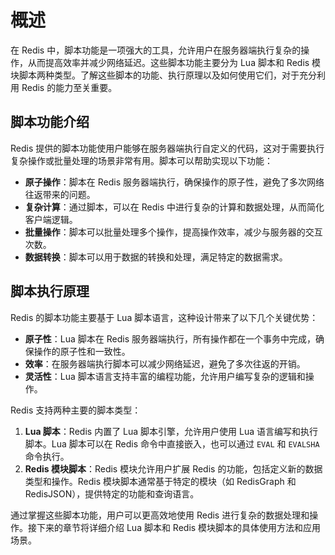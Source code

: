 # 概述

在 Redis 中，脚本功能是一项强大的工具，允许用户在服务器端执行复杂的操作，从而提高效率并减少网络延迟。这些脚本功能主要分为 Lua 脚本和 Redis 模块脚本两种类型。了解这些脚本的功能、执行原理以及如何使用它们，对于充分利用 Redis 的能力至关重要。

## 脚本功能介绍

Redis 提供的脚本功能使用户能够在服务器端执行自定义的代码，这对于需要执行复杂操作或批量处理的场景非常有用。脚本可以帮助实现以下功能：

- **原子操作**：脚本在 Redis 服务器端执行，确保操作的原子性，避免了多次网络往返带来的问题。
- **复杂计算**：通过脚本，可以在 Redis 中进行复杂的计算和数据处理，从而简化客户端逻辑。
- **批量操作**：脚本可以批量处理多个操作，提高操作效率，减少与服务器的交互次数。
- **数据转换**：脚本可以用于数据的转换和处理，满足特定的数据需求。

## 脚本执行原理

Redis 的脚本功能主要基于 Lua 脚本语言，这种设计带来了以下几个关键优势：

- **原子性**：Lua 脚本在 Redis 服务器端执行，所有操作都在一个事务中完成，确保操作的原子性和一致性。
- **效率**：在服务器端执行脚本可以减少网络延迟，避免了多次往返的开销。
- **灵活性**：Lua 脚本语言支持丰富的编程功能，允许用户编写复杂的逻辑和操作。

Redis 支持两种主要的脚本类型：

1. **Lua 脚本**：Redis 内置了 Lua 脚本引擎，允许用户使用 Lua 语言编写和执行脚本。Lua 脚本可以在 Redis 命令中直接嵌入，也可以通过 `EVAL` 和 `EVALSHA` 命令执行。
2. **Redis 模块脚本**：Redis 模块允许用户扩展 Redis 的功能，包括定义新的数据类型和操作。Redis 模块脚本通常基于特定的模块（如 RedisGraph 和 RedisJSON），提供特定的功能和查询语言。

通过掌握这些脚本功能，用户可以更高效地使用 Redis 进行复杂的数据处理和操作。接下来的章节将详细介绍 Lua 脚本和 Redis 模块脚本的具体使用方法和应用场景。
